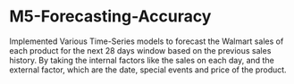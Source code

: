 # M5-Forecasting-Accuracy

Implemented Various Time-Series models to forecast the Walmart sales of each product for the next 28 days window based on the previous sales history. By taking the internal factors like the sales on each day, and the external factor, which are the date, special events and price of the product.
